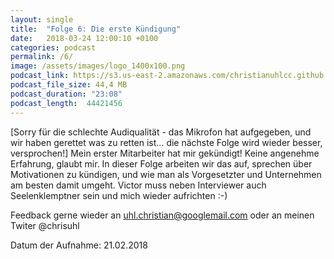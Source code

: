 ```yaml
---
layout: single
title:  "Folge 6: Die erste Kündigung"
date:   2018-03-24 12:00:10 +0100
categories: podcast
permalink: /6/
image: /assets/images/logo_1400x100.png
podcast_link: https://s3.us-east-2.amazonaws.com/christianuhlcc.github.io/episodes/Podcast_Folge_6.mp3
podcast_file_size: 44,4 MB
podcast_duration: "23:08"
podcast_length:  44421456   
---
```


[Sorry für die schlechte Audiqualität - das Mikrofon hat aufgegeben, und wir haben gerettet was zu retten ist... die nächste Folge wird wieder besser, versprochen!]
Mein erster Mitarbeiter hat mir gekündigt! Keine angenehme Erfahrung, glaubt mir. In dieser Folge arbeiten wir das auf, sprechen über Motivationen zu kündigen, und wie man als Vorgesetzter und Unternehmen am besten damit umgeht. Victor muss neben Interviewer auch Seelenklemptner sein und mich wieder aufrichten :-)

Feedback gerne wieder an uhl.christian@googlemail.com oder an meinen Twiter @chrisuhl


Datum der Aufnahme: 21.02.2018
